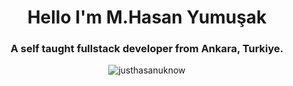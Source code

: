 <h1 align="center">Hello I'm M.Hasan Yumuşak</h1>
<h3 align="center">A self taught fullstack developer from Ankara, Turkiye.</h3>

<p align="center"> <img src="https://komarev.com/ghpvc/?username=justhasanuknow&label=Profile%20views&color=0e75b6&style=flat" alt="justhasanuknow" /> </p>
